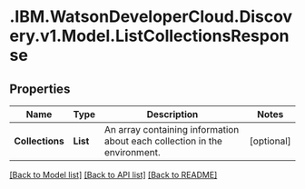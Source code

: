 # .IBM.WatsonDeveloperCloud.Discovery.v1.Model.ListCollectionsResponse
## Properties

Name | Type | Description | Notes
------------ | ------------- | ------------- | -------------
**Collections** | **List<Collection>** | An array containing information about each collection in the environment. | [optional] 

[[Back to Model list]](../README.md#documentation-for-models) [[Back to API list]](../README.md#documentation-for-api-endpoints) [[Back to README]](../README.md)

